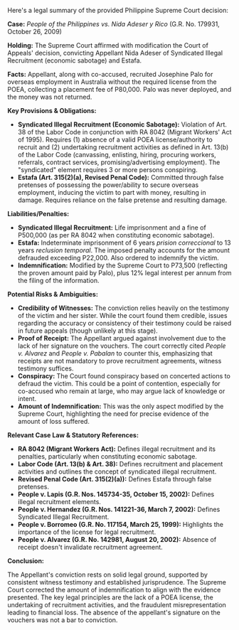 Here's a legal summary of the provided Philippine Supreme Court decision:

**Case:** *People of the Philippines vs. Nida Adeser y Rico* (G.R. No. 179931, October 26, 2009)

**Holding:** The Supreme Court affirmed with modification the Court of Appeals' decision, convicting Appellant Nida Adeser of Syndicated Illegal Recruitment (economic sabotage) and Estafa.

**Facts:** Appellant, along with co-accused, recruited Josephine Palo for overseas employment in Australia without the required license from the POEA, collecting a placement fee of P80,000. Palo was never deployed, and the money was not returned.

**Key Provisions & Obligations:**

*   **Syndicated Illegal Recruitment (Economic Sabotage):** Violation of Art. 38 of the Labor Code in conjunction with RA 8042 (Migrant Workers' Act of 1995). Requires (1) absence of a valid POEA license/authority to recruit and (2) undertaking recruitment activities as defined in Art. 13(b) of the Labor Code (canvassing, enlisting, hiring, procuring workers, referrals, contract services, promising/advertising employment). The "syndicated" element requires 3 or more persons conspiring.
*   **Estafa (Art. 315(2)(a), Revised Penal Code):** Committed through false pretenses of possessing the power/ability to secure overseas employment, inducing the victim to part with money, resulting in damage. Requires reliance on the false pretense and resulting damage.

**Liabilities/Penalties:**

*   **Syndicated Illegal Recruitment:** Life imprisonment and a fine of P500,000 (as per RA 8042 when constituting economic sabotage).
*   **Estafa:** Indeterminate imprisonment of 6 years *prision correccional* to 13 years *reclusion temporal*. The imposed penalty accounts for the amount defrauded exceeding P22,000.  Also ordered to indemnify the victim.
*   **Indemnification:** Modified by the Supreme Court to P73,500 (reflecting the proven amount paid by Palo), plus 12% legal interest per annum from the filing of the information.

**Potential Risks & Ambiguities:**

*   **Credibility of Witnesses:** The conviction relies heavily on the testimony of the victim and her sister. While the court found them credible, issues regarding the accuracy or consistency of their testimony could be raised in future appeals (though unlikely at this stage).
*   **Proof of Receipt:** The Appellant argued against involvement due to the lack of her signature on the vouchers. The court correctly cited *People v. Alvarez* and *People v. Pabalan* to counter this, emphasizing that receipts are not mandatory to prove recruitment agreements, witness testimony suffices.
*   **Conspiracy:** The Court found conspiracy based on concerted actions to defraud the victim. This could be a point of contention, especially for co-accused who remain at large, who may argue lack of knowledge or intent.
*   **Amount of Indemnification:** This was the only aspect modified by the Supreme Court, highlighting the need for precise evidence of the amount of loss suffered.

**Relevant Case Law & Statutory References:**

*   **RA 8042 (Migrant Workers Act):** Defines illegal recruitment and its penalties, particularly when constituting economic sabotage.
*   **Labor Code (Art. 13(b) & Art. 38):** Defines recruitment and placement activities and outlines the concept of syndicated illegal recruitment.
*   **Revised Penal Code (Art. 315(2)(a)):** Defines Estafa through false pretenses.
*   **People v. Lapis (G.R. Nos. 145734-35, October 15, 2002):** Defines illegal recruitment elements.
*   **People v. Hernandez (G.R. Nos. 141221-36, March 7, 2002):** Defines Syndicated Illegal Recruitment.
*   **People v. Borromeo (G.R. No. 117154, March 25, 1999):** Highlights the importance of the license for legal recruitment.
*   **People v. Alvarez (G.R. No. 142981, August 20, 2002):** Absence of receipt doesn't invalidate recruitment agreement.

**Conclusion:**

The Appellant's conviction rests on solid legal ground, supported by consistent witness testimony and established jurisprudence. The Supreme Court corrected the amount of indemnification to align with the evidence presented. The key legal principles are the lack of a POEA license, the undertaking of recruitment activities, and the fraudulent misrepresentation leading to financial loss. The absence of the appellant's signature on the vouchers was not a bar to conviction.
